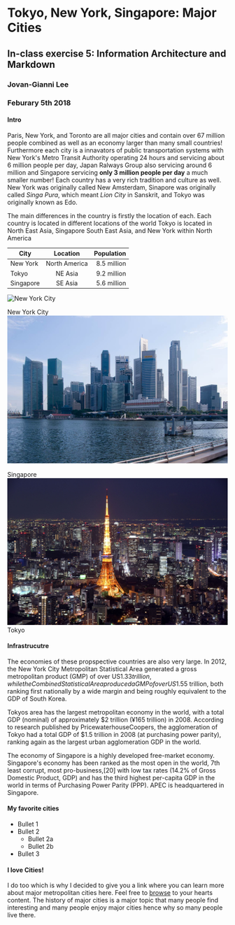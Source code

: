 # Tokyo, New York, Singapore:  Major Cities
## In-class exercise 5: Information Architecture and Markdown 
### Jovan-Gianni Lee 
### Feburary 5th 2018

#### Intro
 Paris, New York, and Toronto are all major cities and contain over 67 million people combined as well as an economy larger than many small countries! Furthermore each city is a innavators of public transportation systems with New York's Metro Transit Authority operating 24 hours and servicing about 6 million people per day, Japan Ralways Group also servicing around 6 million and Singapore servicing **only 3 million people per day** a much smaller number! Each country has a very rich tradition and culture as well. New York was originally called New Amsterdam, Sinapore was originally called *Singa Pura*, which meant *Lion City* in Sanskrit, and Tokyo was originally known as Edo. 
 
 The main differences in the country is firstly the location of each. Each country is located in different locations of the world Tokyo is located in North East Asia, Singapore South East Asia, and New York within North America</p>



| City          | Location      | Population  |
| ------------- |:-------------:| -----------:|
| New York      | North America | 8.5 million |
| Tokyo         | NE Asia       | 9.2 million |
| Singapore     | SE Asia       | 5.6 million |


![New York City](./media/nycq.jpg)

New York City
![Singapore](./media/singapore.jpg)

Singapore
![Tokyo](./media/tokyo.jpg)
Tokyo


#### Infrastrucutre
The economies of these propspective countries are also very large.  In 2012, the New York City Metropolitan Statistical Area generated a gross metropolitan product (GMP) of over US$1.33 trillion, while the Combined Statistical Area produced a GMP of over US$1.55 trillion, both ranking first nationally by a wide margin and being roughly equivalent to the GDP of South Korea.  

Tokyos area has the largest metropolitan economy in the world, with a total GDP (nominal) of approximately $2 trillion (¥165 trillion) in 2008. According to research published by PricewaterhouseCoopers, the agglomeration of Tokyo had a total GDP of $1.5 trillion in 2008 (at purchasing power parity), ranking again as the largest urban agglomeration GDP in the world.

The economy of Singapore is a highly developed free-market economy. Singapore's economy has been ranked as the most open in the world,  7th least corrupt, most pro-business,[20] with low tax rates (14.2% of Gross Domestic Product, GDP) and has the third highest per-capita GDP in the world in terms of Purchasing Power Parity (PPP). APEC is headquartered in Singapore.


#### My favorite cities
* Bullet 1
* Bullet 2
  * Bullet 2a
  * Bullet 2b
* Bullet 3



#### I love Cities!
I do too which is why I decided to give you a link where you can learn more about major metropolitan cities here. Feel free to  [browse](https://www.google.com) to your hearts content. The history of major cities is a major topic that many people find interesting and many people enjoy major cities hence why so many people live there.
